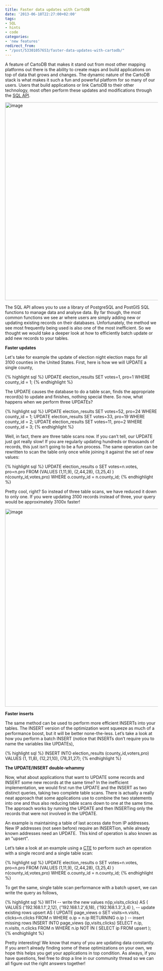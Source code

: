 ```yaml
---
title: Faster data updates with CartoDB
date: '2013-06-18T22:27:00+02:00'
tags:
- SQL
- hints
- code
categories:
- 'new features'
redirect_from:
- "/post/53301057653/faster-data-updates-with-cartodb/"
---
```


A feature of CartoDB that makes it stand out from most other mapping platforms out there is the ability to create maps and build applications on top of data that grows and changes. The dynamic nature of the CartoDB stack is what makes it such a fun and powerful platform for so many of our users. Users that build applications or link CartoDB to their other technology, most often perform these updates and modifications through the <a href="http://developers.cartodb.com/documentation/sql-api.html" title="CartoDB SQL API">SQL API</a>. 

<img alt="image" src="http://i.imgur.com/WU9w6JE.png" width="650px"/>

The SQL API allows you to use a library of PostgreSQL and PostGIS SQL functions to manage data and analyse data. By far though, the most common functions we see ar where users are simply adding new or updating existing records on their databases. Unfortunately, the method we see most frequently being used is also one of the most inefficient. So we thought we would take a deeper look at how to efficiently batch update or add new records to your tables. 

**Faster updates**

Let's take for example the update of election night election maps for all 3100 counties in the United States. First, here is how we will UPDATE a single county,

{% highlight sql %}
UPDATE election_results SET votes=1, pro=1 WHERE county_id = 1;
{% endhighlight %}

The UPDATE causes the database to do a table scan, finds the appropriate record(s) to update and finishes, nothing special there. So now, what happens when we perform three UPDATEs?

{% highlight sql %}
UPDATE election_results SET votes=52, pro=24 WHERE county_id = 1;
UPDATE election_results SET votes=33, pro=19 WHERE county_id = 2;
UPDATE election_results SET votes=11, pro=2  WHERE county_id = 3;
{% endhighlight %}

Well, in fact, there are three table scans now. If you can’t tell, our UPDATE just got really slow! If you are regularly updating hundreds or thousands of records, this just isn’t going to be a fun process. The same operation can be rewritten to scan the table only once while joining it against the set of new values:

{% highlight sql %}
UPDATE election_results o
SET votes=n.votes, pro=n.pro
FROM (VALUES (1,11,9),
             (2,44,28),
             (3,25,4)
      ) n(county_id,votes,pro)
WHERE o.county_id = n.county_id;
{% endhighlight %}

Pretty cool, right? So instead of three table scans, we have reduced it down to only one. If you were updating 3100 records instead of three, your query would be approximately 3100x faster! 

<img alt="image" src="http://i.imgur.com/S2yizVo.png" width="650px"/>

**Faster inserts**

The same method can be used to perform more efficient INSERTs into your tables. The INSERT version of the optimization wont squeeze as much of a performance boost, but it will be better none-the-less. Let’s take a look at how you perform a batch INSERT (notice that INSERTs don’t require you to name the variables like UPDATEs),

{% highlight sql %}
INSERT INTO election_results (county_id,voters,pro)
VALUES  (1, 11,8),
        (12,21,10),
        (78,31,27);
{% endhighlight %}

**The UPDATE/INSERT double-whammy**

Now, what about applications that want to UPDATE some records and INSERT some new records at the same time? In the inefficient implementation, we would first run the UPDATE and the INSERT as two distinct queries, taking two complete table scans. There is actually a really neat approach that some applications use to combine the two statements into one and thus also reducing table scans down to one at the same time. The approach works by running the UPDATE and then INSERTing only the records that were not involved in the UPDATE.

An example is maintaining a table of last access date from IP addresses. New IP addresses (not seen before) require an INSERTion, while already known addresses need an UPDATE.  This kind of operation is also known as an "upsert".  

Let’s take a look at an example using a <a href="http://www.postgresql.org/docs/9.1/static/queries-with.html">CTE</a> to perform such an operation with a single record and a single table scan:

{% highlight sql %}
UPDATE election_results o
SET votes=n.votes, pro=n.pro
FROM (VALUES (1,11,9),
             (2,44,28),
             (3,25,4)
      ) n(county_id,votes,pro)
WHERE o.county_id = n.county_id;
{% endhighlight %}

To get the same, single table scan performance with a batch upsert, we can write the query as follows,

{% highlight sql %}
WITH
-- write the new values
n(ip,visits,clicks) AS (
  VALUES ('192.168.1.1',2,12),
         ('192.168.1.2',6,18),
         ('192.168.1.3',3,4)
),
-- update existing rows
upsert AS (
  UPDATE page_views o
  SET visits=n.visits, clicks=n.clicks
  FROM n WHERE o.ip = n.ip
  RETURNING o.ip
)
-- insert missing rows
INSERT INTO page_views (ip,visits,clicks)
SELECT n.ip, n.visits, n.clicks FROM n
WHERE n.ip NOT IN (
  SELECT ip FROM upsert
);
{% endhighlight %}

Pretty interesting! We know that many of you are updating data constantly. If you aren’t already finding some of these optimizations on your own, we hope this helps you get your applications in top condition. As always, if you have questions, feel free to drop a line in our community thread so we can all figure out the right answers together!

